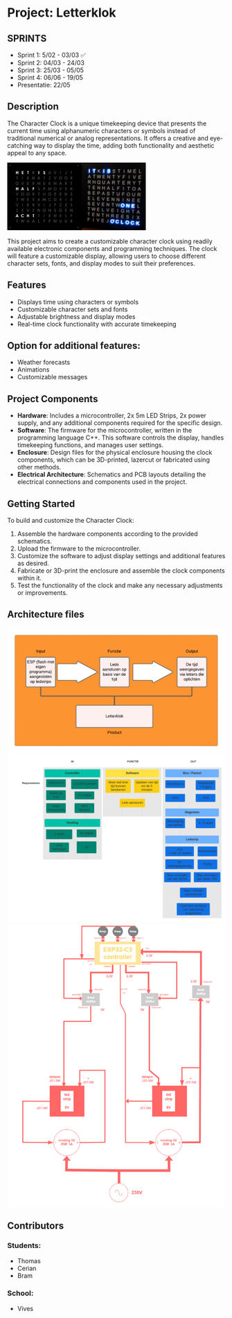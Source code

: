 # Project: Letterklok 

## SPRINTS
- Sprint 1: 5/02 - 03/03 ✅
- Sprint 2: 04/03 - 24/03
- Sprint 3: 25/03 - 05/05
- Sprint 4: 06/06 - 19/05
- Presentatie: 22/05


## Description
The Character Clock is a unique timekeeping device that presents the current time using alphanumeric characters or symbols instead of traditional numerical or analog representations. It offers a creative and eye-catching way to display the time, adding both functionality and aesthetic appeal to any space.

![Character Clock](/Foto's/Schermafbeelding%202024-03-03%20163040.png)

This project aims to create a customizable character clock using readily available electronic components and programming techniques. The clock will feature a customizable display, allowing users to choose different character sets, fonts, and display modes to suit their preferences.


## Features
- Displays time using characters or symbols
- Customizable character sets and fonts
- Adjustable brightness and display modes
- Real-time clock functionality with accurate timekeeping

## Option for additional features:
- Weather forecasts 
- Animations
- Customizable messages

## Project Components
- **Hardware**: Includes a microcontroller, 2x 5m LED Strips, 2x power supply, and any additional components required for the specific design.
- **Software**: The firmware for the microcontroller, written in the programming language C++. This software controls the display, handles timekeeping functions, and manages user settings.
- **Enclosure**: Design files for the physical enclosure housing the clock components, which can be 3D-printed, lazercut or fabricated using other methods.
- **Electrical Architecture**: Schematics and PCB layouts detailing the electrical connections and components used in the project.

## Getting Started
To build and customize the Character Clock:
1. Assemble the hardware components according to the provided schematics.
2. Upload the firmware to the microcontroller.
3. Customize the software to adjust display settings and additional features as desired.
4. Fabricate or 3D-print the enclosure and assemble the clock components within it.
5. Test the functionality of the clock and make any necessary adjustments or improvements.

## Architecture files 

![Architecture file](/Architectuur/Foto's/Input-Functie-Output.png)
![Architecture file](/Architectuur/Foto's/Requirements.png)
![Architecture file](/Architectuur/Foto's/Architecture.png)



## Contributors

### Students:
- Thomas
- Cerian
- Bram

### School:
- Vives

